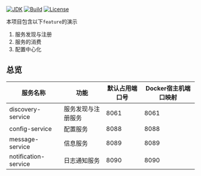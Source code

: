 [![JDK](http://img.shields.io/badge/JDK-v8.0-yellow.svg)](http://www.oracle.com/technetwork/java/javase/downloads/index.html)
[![Build](http://img.shields.io/badge/Build-Maven_2-green.svg)](https://maven.apache.org/)
[![License](http://img.shields.io/badge/L``icense-Apache_2-red.svg)](http://www.apache.or``g/licenses/LICENSE-2.0)


本项目包含以下`feature`的演示
1. 服务发现与注册
2. 服务的消费
3. 配置中心化

## 总览

服务名称           | 功能            | 默认占用端口号 | Docker宿主机端口映射  
-------------------|-----------------|----------------|-------------------
discovery-service    | 服务发现与注册服务 | 8061      | 8061              
config-service       | 配置服务           | 8088      | 8088              
message-service      | 信息服务           | 8089      | 8089             
notification-service | 日志通知服务       | 8090      | 8090              
